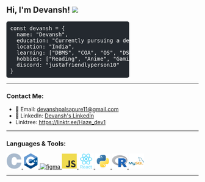 <h2>Hi, I'm Devansh! <img src="https://media.giphy.com/media/mGcNjsfWAjY5AEZNw6/giphy.gif" width="50"></h2>

<pre style="background-color:rgba(36, 41, 47, 1); color: white; padding: 10px; border-radius: 5px; width: 60%; overflow-x: auto;">
const devansh = {
  name: "Devansh",
  education: "Currently pursuing a degree in Computer Science and Business systems",
  location: "India",
  learning: ["DBMS", "COA", "OS", "DS"],
  hobbies: ["Reading", "Anime", "Gaming", "Tech Exploring"],
  discord: "justafriendlyperson10"
}
</pre>

---

### Contact Me:
- 📧 Email: [devanshpalsapure11@gmail.com](mailto:devanshpalsapure11@gmail.com)
- 🔗 LinkedIn: [Devansh's LinkedIn](www.linkedin.com/in/devansh-palsapure-b44851299)
- Linktree: https://linktr.ee/Haze_dev1

---

### Languages & Tools:
<p align="left">
  <a href="https://www.cprogramming.com/" target="_blank" rel="noreferrer">
    <img src="https://raw.githubusercontent.com/devicons/devicon/master/icons/c/c-original.svg" alt="c" width="40" height="40"/>
  </a>
  <a href="https://www.w3schools.com/cpp/" target="_blank" rel="noreferrer">
    <img src="https://raw.githubusercontent.com/devicons/devicon/master/icons/cplusplus/cplusplus-original.svg" alt="cplusplus" width="40" height="40"/>
  </a>
  <a href="https://www.figma.com/" target="_blank" rel="noreferrer">
    <img src="https://www.vectorlogo.zone/logos/figma/figma-icon.svg" alt="figma" width="40" height="40"/>
  </a>
  <a href="https://developer.mozilla.org/en-US/docs/Web/JavaScript" target="_blank" rel="noreferrer">
    <img src="https://raw.githubusercontent.com/devicons/devicon/master/icons/javascript/javascript-original.svg" alt="javascript" width="40" height="40"/>
  </a>
  <a href="https://reactjs.org/" target="_blank" rel="noreferrer">
    <img src="https://raw.githubusercontent.com/devicons/devicon/master/icons/react/react-original-wordmark.svg" alt="react" width="40" height="40"/>
  </a>
  <a href="https://www.python.org/" target="_blank" rel="noreferrer">
    <img src="https://raw.githubusercontent.com/devicons/devicon/master/icons/python/python-original.svg" alt="python" width="40" height="40"/>
  </a>
  <a href="https://www.r-project.org/" target="_blank" rel="noreferrer">
    <img src="https://raw.githubusercontent.com/devicons/devicon/master/icons/r/r-original.svg" alt="r" width="40" height="40"/>
  </a>
  <a href="https://www.mysql.com/" target="_blank" rel="noreferrer">
    <img src="https://raw.githubusercontent.com/devicons/devicon/master/icons/mysql/mysql-original-wordmark.svg" alt="mysql" width="40" height="40"/>
  </a>
</p>

---
